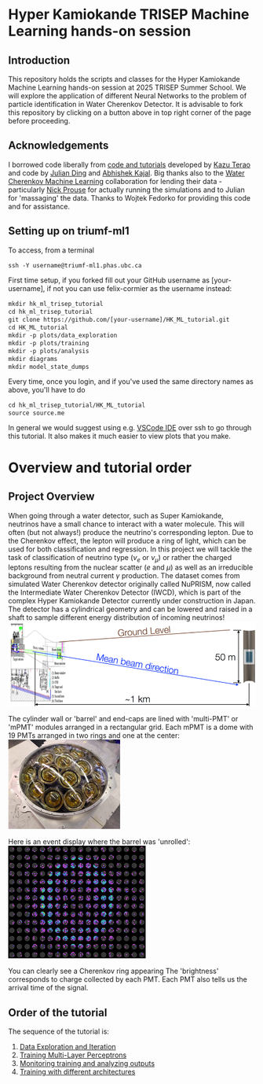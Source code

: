 # Hyper Kamiokande TRISEP Machine Learning hands-on session

## Introduction
This repository holds the scripts and classes for the Hyper Kamiokande Machine Learning hands-on session at 2025 TRISEP Summer School. We will explore the application of different Neural Networks to the problem of particle identification in Water Cherenkov Detector.
It is advisable to fork this repository by clicking on a button above in top right corner of the page before proceeding.

## Acknowledgements
I borrowed code liberally from [code and tutorials](https://github.com/WatChMaL) developed by [Kazu Terao](https://github.com/drinkingkazu) and code by [Julian Ding](https://github.com/search?q=user%3Ajulianzding) and [Abhishek Kajal](https://github.com/search?q=user%3Aabhishekabhishek). Big thanks also to the [Water Cherenkov Machine Learning](https://github.com/WatChMaL) collaboration for lending their data - particularly [Nick Prouse](https://github.com/nickwp) for actually running the simulations and to Julian for 'massaging' the data.
Thanks to Wojtek Fedorko for providing this code and for assistance.

## Setting up on triumf-ml1

To access, from a terminal
```
ssh -Y username@triumf-ml1.phas.ubc.ca
```

First time setup, if you forked fill out your GitHub username as [your-username], if not you can use felix-cormier as the username instead:
```
mkdir hk_ml_trisep_tutorial
cd hk_ml_trisep_tutorial
git clone https://github.com/[your-username]/HK_ML_tutorial.git
cd HK_ML_tutorial
mkdir -p plots/data_exploration
mkdir -p plots/training
mkdir -p plots/analysis
mkdir diagrams
mkdir model_state_dumps
```

Every time, once you login, and if you've used the same directory names as above, you'll have to do
```
cd hk_ml_trisep_tutorial/HK_ML_tutorial
source source.me
```

In general we would suggest using e.g. [VSCode IDE](https://code.visualstudio.com) over ssh to go through this tutorial. It also makes it much easier to view plots that you make.


 # Overview and tutorial order
 

 ## Project Overview
 When going through a water detector, such as Super Kamiokande, neutrinos have a small chance to interact with a water molecule. This will often (but not always!) produce the neutrino's corresponding lepton.
 Due to the Cherenkov effect, the lepton will produce a ring of light, which can be used for both classification and regression.
 In this project we will tackle the task of classification of neutrino type ($\nu_e$ or $\nu_\mu$) or rather the charged leptons resulting from the nuclear scatter ($e$ and  $\mu$) as well as an irreducible background from neutral current $\gamma$ production. The dataset comes from simulated Water Cherenkov detector originally called NuPRISM, now called the Intermediate Water Cherenkov Detector (IWCD), which is part of the complex Hyper Kamiokande Detector currently under construction in Japan. The detector has a cylindrical geometry and can be lowered and raised in a shaft to sample different energy distribution of incoming neutrinos! ![NUPRISM](img/NUPRISM_diag.png)

 The cylinder wall or 'barrel' and end-caps are lined with 'multi-PMT' or 'mPMT' modules arranged in a rectangular grid. Each mPMT is a dome with 19 PMTs arranged in two rings and one at the center:![mPMT](img/mPMT.png)

 Here is an event display where the barrel was 'unrolled':
 ![eventdisp](img/ev_disp.png) 
 
 You can clearly see a Cherenkov ring appearing
 The 'brightness' corresponds to charge collected by each PMT. Each PMT also tells us the arrival time of the signal.


## Order of the tutorial
The sequence of the tutorial is:
  1. [Data Exploration and Iteration](tutorial/exploration_iteration.md)
  2. [Training Multi-Layer Perceptrons](tutorial/training.md)
  3. [Monitoring training and analyzing outputs](tutorial/evaluation.md)
  4. [Training with different architectures](tutorial/training_cnn_resnet.md)
  